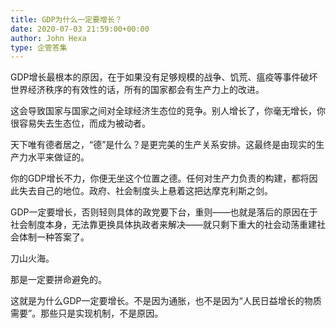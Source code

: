 ```yaml
---
title: GDP为什么一定要增长？
date: 2020-07-03 21:59:00+00:00
author: John Hexa
type: 企管答集
---
```

GDP增长最根本的原因，在于如果没有足够规模的战争、饥荒、瘟疫等事件破坏世界经济秩序的有效性的话，所有的国家都会有生产力上的改进。

这会导致国家与国家之间对全球经济生态位的竞争。别人增长了，你毫无增长，你很容易失去生态位，而成为被动者。

天下唯有德者居之，“德”是什么？是更完美的生产关系安排。这最终是由现实的生产力水平来做证的。

你的GDP增长不力，你便无坐这个位置之德。任何对生产力负责的构建，都将因此失去自己的地位。政府、社会制度头上悬着这把达摩克利斯之剑。

GDP一定要增长，否则轻则具体的政党要下台，重则——也就是落后的原因在于社会制度本身，无法靠更换具体执政者来解决——就只剩下重大的社会动荡重建社会体制一种答案了。

刀山火海。

那是一定要拼命避免的。

这就是为什么GDP一定要增长。不是因为通胀，也不是因为“人民日益增长的物质需要”。那些只是实现机制，不是原因。


